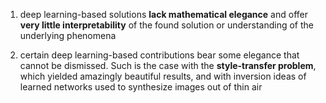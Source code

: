 
1. deep learning-based solutions **lack mathematical elegance** and offer **very little interpretability** of the found solution or understanding of the underlying phenomena

2. certain deep learning-based contributions bear some elegance that cannot be dismissed. Such is the case with the **style-transfer problem**, which yielded amazingly beautiful results, and with inversion ideas of learned networks used to synthesize images out of thin air
